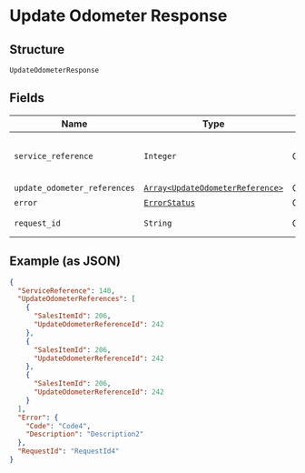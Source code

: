 
# Update Odometer Response

## Structure

`UpdateOdometerResponse`

## Fields

| Name | Type | Tags | Description |
|  --- | --- | --- | --- |
| `service_reference` | `Integer` | Optional | Main reference number for tracking. |
| `update_odometer_references` | [`Array<UpdateOdometerReference>`](../../doc/models/update-odometer-reference.md) | Optional | - |
| `error` | [`ErrorStatus`](../../doc/models/error-status.md) | Optional | - |
| `request_id` | `String` | Optional | API Request Id |

## Example (as JSON)

```json
{
  "ServiceReference": 140,
  "UpdateOdometerReferences": [
    {
      "SalesItemId": 206,
      "UpdateOdometerReferenceId": 242
    },
    {
      "SalesItemId": 206,
      "UpdateOdometerReferenceId": 242
    },
    {
      "SalesItemId": 206,
      "UpdateOdometerReferenceId": 242
    }
  ],
  "Error": {
    "Code": "Code4",
    "Description": "Description2"
  },
  "RequestId": "RequestId4"
}
```


